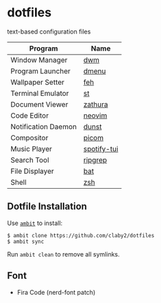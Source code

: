 # dotfiles

text-based configuration files

| Program             | Name                                                                                |
|---------------------|------------------------------------------------------------------------------------ |
| Window Manager      | [dwm](https://github.com/claby2/dwm)                                                |
| Program Launcher    | [dmenu](https://tools.suckless.org/dmenu/)                                          |
| Wallpaper Setter    | [feh](https://github.com/derf/feh)                                                  |
| Terminal Emulator   | [st](https://github.com/claby2/st)                                                  |
| Document Viewer     | [zathura](https://pwmt.org/projects/zathura/)                                       |
| Code Editor         | [neovim](https://github.com/neovim/neovim)                                          |
| Notification Daemon | [dunst](https://github.com/dunst-project/dunst)                                     |
| Compositor          | [picom](https://github.com/jonaburg/picom)                                          |
| Music Player        | [spotify-tui](https://github.com/Rigellute/spotify-tui)                             |
| Search Tool         | [ripgrep](https://github.com/BurntSushi/ripgrep)                                    |
| File Displayer      | [bat](https://github.com/sharkdp/bat)                                               |
| Shell               | [zsh](https://wiki.archlinux.org/index.php/Zsh)                                     |

## Dotfile Installation

Use [`ambit`](https://github.com/plamorg/ambit) to install:

    $ ambit clone https://github.com/claby2/dotfiles
    $ ambit sync

Run `ambit clean` to remove all symlinks.

## Font

*   Fira Code (nerd-font patch)
